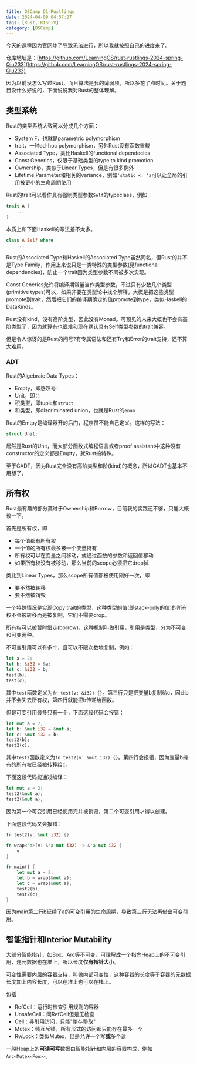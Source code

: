 ```yaml
---
title: OSCamp D1-Rustlings
date: 2024-04-09 04:57:27
tags: [Rust, RISC-V]
category: [OSCamp]
---
```


今天的课程因为官网炸了导致无法进行，所以我就按照自己的进度来了。

仓库地址是：[https://github.com/LearningOS/rust-rustlings-2024-spring-Qiu233](https://github.com/LearningOS/rust-rustlings-2024-spring-Qiu233)

因为以前没怎么写过Rust，而且算法是我的薄弱项，所以多花了点时间。关于题目没什么好说的，下面说说我对Rust的整体理解。

<!--more-->

## 类型系统
Rust的类型系统大致可以分成几个方面：
* System F，也就是parametric polymorphism
* trait，一种ad-hoc polymorphism，另外Rust没有函数重载
* Associated Type，类比Haskell的functional dependecies
* Const Generics，仅限于基础类型的type to kind promotion
* Ownership，类似于Linear Types，但是有很多例外
* Lifetime Parameter和相关的variance，例如`'static <: 'a`可以让全局的引用被更小的生命周期使用

Rust的trait可以看作具有强制类型参数`Self`的typeclass，例如：

```Rust
trait A {
    ...
}
```

本质上和下面Haskell的写法差不太多。

```Haskell
class A Self where
    ...
```

Rust的Associated Type和Haskell的Associated Type虽然同名，但Rust的并不是Type Family，作用上来说只是一类特殊的类型参数(见functional dependencies)，防止一个trait因为类型参数不同被多次实现。

Const Generics允许将编译期常量当作类型参数，不过只有少数几个类型(primitive types)可以，如果非要在类型论中找个解释，大概是把这些类型promote到trait，然后把它们的编译期确定的值promote到type，类似Haskell的DataKinds。

Rust没有kind，没有高阶类型，因此没有Monad。可预见的未来大概也不会有高阶类型了，因为就算有也很难和现在默认具有Self类型参数的trait兼容。

但是令人惊讶的是Rust的问号?有专属语法和还有Try和Error的trait支持，还不算太难用。

### ADT

Rust的Algebraic Data Types：

* Empty，即感叹号`!`
* Unit，即`()`
* 积类型，即tuple和`struct`
* 和类型，即discriminated union，也就是Rust的`enum`

Rust的Emtpy是编译器开的后门，程序员不能自己定义。这样的写法：
```Rust
struct Unit;
```

居然是Rust的Unit，而大部分函数式编程语言或者proof assistant中这种没有constructor的定义都是Empty，就Rust搞特殊。

至于GADT，因为Rust完全没有高阶类型和阶(kind)的概念，所以GADT也基本不用想了。

## 所有权

Rust最有趣的部分莫过于Ownership和Borrow，目前我的实践还不够，只能大概谈一下。

首先是所有权，即

* 每个值都有所有权
* 一个值的所有权最多被一个变量持有
* 所有权可以在变量之间移动，或通过函数的参数和返回值移动
* 如果所有权没有被移动，那么当前的scope必须把它drop掉

类比到Linear Types，那么scope所有值都被使用刚好一次，即
* 要不然被转移
* 要不然被销毁

一个特殊情况是实现Copy trait的类型，这种类型的值(即stack-only的值)的所有权不会被转移而是被复制，它们不需要drop。

所有权可以被暂时借走(borrow)，这种机制叫做引用，引用是类型，分为不可变和可变两种。

不可变引用可以有多个，且可以不限次数地复制，例如：

```Rust
let a = 2;
let b: &i32 = &a;
let c: &i32 = b;
test(b);
test(c);
```

其中`test`函数定义为`fn test(v: &i32) {}`。第三行只是把变量b复制给c，因此b并不会失去所有权，第四行就能把b传递给函数。

但是可变引用最多只有一个，下面这段代码会报错：

```Rust
let mut a = 2;
let b: &mut i32 = &mut a;
let c: &mut i32 = b;
test2(b);
test2(c);
```
其中`test2`函数定义为`fn test2(v: &mut i32) {}`。第四行会报错，因为变量b持有的所有权已经被转移给c。

下面这段代码能通过编译：

```Rust
let mut a = 2;
test2(&mut a);
test2(&mut a);
```

因为第一个可变引用已经使用完并被销毁，第二个可变引用才得以创建。

下面这段代码又会报错：

```Rust
fn test2(v: &mut i32) {}

fn wrap<'a>(v: &'a mut i32) -> &'a mut i32 {
    v
}

fn main() {
    let mut a = 2;
    let b = wrap(&mut a);
    let c = wrap(&mut a);
    test2(b);
    test2(c);
}
```

因为main第二行b延续了a的可变引用的生命周期，导致第三行无法再借出可变引用。


## 智能指针和Interior Mutability
大部分智能指针，如Box、Arc等不可变，可理解成一个指向Heap上的不可变引用，连元数据也在堆上，所以长度**仅有指针大小**。

可变性需要内层的容器支持，叫做内部可变性，这种容器的长度等于容器的元数据长度加上内容长度，可以在堆上也可以在栈上。

包括：

* RefCell：运行时检查引用规则的容器
* UnsafeCell：同RefCell但是无检查
* Cell：非引用访问，只能"整存整取"
* Mutex：纯互斥锁，所有形式的访问都只能存在最多一个
* RwLock：类似Mutex，但是允许一个写**或**多个读

一般Heap上的**可读可写**数据由智能指针和内层的容器构成，例如`Arc<Mutex<Foo>>`。

